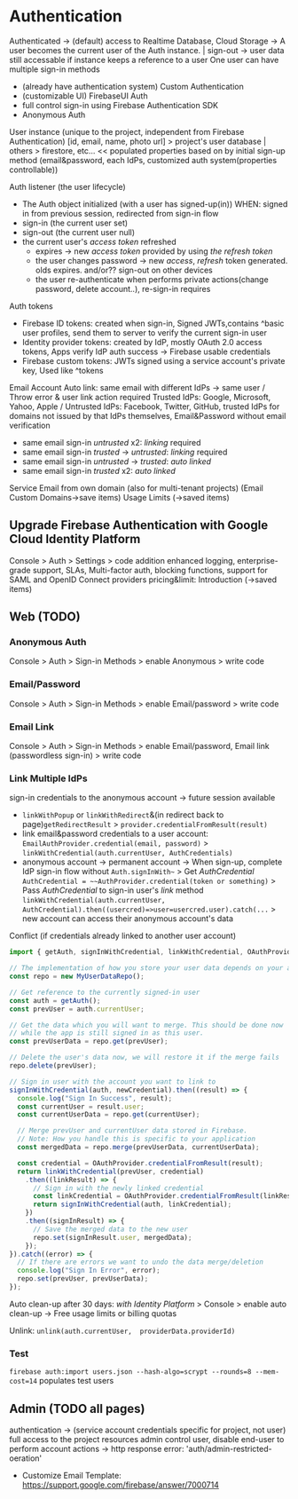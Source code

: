 # Authentication
Authenticated -> (default) access to Realtime Database, Cloud Storage
-> A user becomes the current user of the Auth instance. | sign-out -> user data still accessable if instance keeps a reference to a user
One user can have multiple sign-in methods
- (already have authentication system) Custom Authentication
- (customizable UI) FirebaseUI Auth
- full control sign-in using Firebase Authentication SDK
- Anonymous Auth

User instance (unique to the project, independent from Firebase Authentication) [id, email, name, photo url] > project's user database | others > firestore, etc...
<< populated properties based on by initial sign-up method (email&password, each IdPs, customized auth system(properties controllable))

Auth listener (the user lifecycle)
- The Auth object initialized (with a user has signed-up(in)) WHEN: signed in from previous session, redirected from sign-in flow
- sign-in (the current user set)
- sign-out (the current user null)
- the current user's *access token* refreshed 
  - expires -> new *access token* provided by using *the refresh token*
  - the user changes password -> new *access*, *refresh* token generated. olds expires. and/or?? sign-out on other devices
  - the user re-authenticate when performs private actions(change password, delete account..), re-sign-in requires

Auth tokens
- Firebase ID tokens: created when sign-in, Signed JWTs,contains ^basic user profiles, send them to server to verify the current sign-in user 
- Identity provider tokens: created by IdP, mostly OAuth 2.0 access tokens, Apps verify IdP auth success -> Firebase usable credentials
- Firebase custom tokens: JWTs signed using a service account's private key, Used like ^tokens

Email
Account Auto link: same email with different IdPs -> same user / Throw error & user link action required
Trusted IdPs: Google, Microsoft, Yahoo,  Apple / Untrusted IdPs: Facebook, Twitter, GitHub, trusted IdPs for domains not issued by that IdPs themselves,  Email&Password without email verification
- same email sign-in *untrusted* x2: *linking* required
- same email sign-in *trusted* -> *untrusted*: *linking* required
- same email sign-in *untrusted* -> *trusted*: *auto linked*
- same email sign-in *trusted* x2: *auto linked*

Service Email from own domain (also for multi-tenant projects) (Email Custom Domains->save items)
Usage Limits (->saved items)

## Upgrade Firebase Authentication with Google Cloud Identity Platform
Console > Auth > Settings > code addition
enhanced logging, enterprise-grade support, SLAs, Multi-factor auth, blocking functions, support for SAML and OpenID Connect providers
pricing&limit: Introduction (->saved items)

## Web (TODO)
### Anonymous Auth
Console > Auth > Sign-in Methods > enable Anonymous > write code

### Email/Password
Console > Auth > Sign-in Methods > enable Email/password > write code

### Email Link
Console > Auth > Sign-in Methods > enable Email/password, Email link (passwordless sign-in) > write code

### Link Multiple IdPs 
sign-in credentials to the anonymous account -> future session available 
- `linkWithPopup` or `linkWithRedirect`&(in redirect back to page)`getRedirectResult` >  `provider.credentialFromResult(result)`  
- link email&password credentials to a user account: `EmailAuthProvider.credential(email, password)` > `linkWithCredential(auth.currentUser, AuthCredentials)`
- anonymous account -> permanent account
-> When sign-up, complete IdP sign-in flow without `Auth.signInWith~` > Get *AuthCredential* `AuthCredential = ~~AuthProvider.credential(token or something)` > Pass *AuthCredential* to sign-in user's *link* method `linkWithCredential(auth.currentUser, AuthCredential).then((usercred)=>user=usercred.user).catch(...` > new account can access their anonymous account's data

Conflict (if credentials already linked to another user account)
```ts
import { getAuth, signInWithCredential, linkWithCredential, OAuthProvider } from "firebase/auth";

// The implementation of how you store your user data depends on your application
const repo = new MyUserDataRepo();

// Get reference to the currently signed-in user
const auth = getAuth();
const prevUser = auth.currentUser;

// Get the data which you will want to merge. This should be done now
// while the app is still signed in as this user.
const prevUserData = repo.get(prevUser);

// Delete the user's data now, we will restore it if the merge fails
repo.delete(prevUser);

// Sign in user with the account you want to link to
signInWithCredential(auth, newCredential).then((result) => {
  console.log("Sign In Success", result);
  const currentUser = result.user;
  const currentUserData = repo.get(currentUser);

  // Merge prevUser and currentUser data stored in Firebase.
  // Note: How you handle this is specific to your application
  const mergedData = repo.merge(prevUserData, currentUserData);

  const credential = OAuthProvider.credentialFromResult(result);
  return linkWithCredential(prevUser, credential)
    .then((linkResult) => {
      // Sign in with the newly linked credential
      const linkCredential = OAuthProvider.credentialFromResult(linkResult);
      return signInWithCredential(auth, linkCredential);
    })
    .then((signInResult) => {
      // Save the merged data to the new user
      repo.set(signInResult.user, mergedData);
    });
}).catch((error) => {
  // If there are errors we want to undo the data merge/deletion
  console.log("Sign In Error", error);
  repo.set(prevUser, prevUserData);
});
```

Auto clean-up after 30 days: *with Identity Platform* > Console > enable auto clean-up -> Free usage limits or billing quotas

Unlink: `unlink(auth.currentUser,  providerData.providerId)`

### Test
`firebase auth:import users.json --hash-algo=scrypt --rounds=8 --mem-cost=14` populates test users 


## Admin (TODO all pages)
authentication -> (service account credentials specific for project, not user) full access to the project resources
admin control user, disable end-user to perform account actions -> http response error: 'auth/admin-restricted-oeration'

- Customize Email Template: https://support.google.com/firebase/answer/7000714
